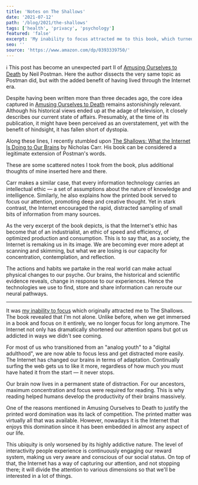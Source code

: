 ```yaml
---
title: 'Notes on The Shallows'
date: '2021-07-12'
path: '/blog/2021/the-shallows'
tags: ['health', 'privacy', 'psychology']
featured: 'false'
excerpt: 'My inability to focus attracted me to this book, which turned out to be a natural extension of Amusing Ourselves to Death. It revealed that unlike before when we get immersed in any activity we no longer focus for long anymore.'
seo: ''
source: 'https://www.amazon.com/dp/0393339750/'
---
```


ℹ️ This post has become an unexpected part II of [Amusing Ourselves to Death](/blog/2021/amusing-ourselves-to-death) by Neil Postman. Here the author dissects the very same topic as Postman did, but with the added benefit of having lived through the Internet era.

Despite having been written more than three decades ago, the core idea captured in [Amusing Ourselves to Death](/blog/2021/amusing-ourselves-to-death) remains astonishingly relevant. Although his historical views ended up at the adage of television, it closely describes our current state of affairs. Presumably, at the time of its publication, it might have been perceived as an overstatement, yet with the benefit of hindsight, it has fallen short of dystopia.

Along these lines, I recently stumbled upon [The Shallows: What the Internet Is Doing to Our Brains](https://www.amazon.com/dp/0393339750/) by Nicholas Carr. His book can be considered a legitimate extension of Postman's words.

These are some scattered notes I took from the book, plus additional thoughts of mine inserted here and there.

Carr makes a similar case, that every information technology carries an intellectual ethic ― a set of assumptions about the nature of knowledge and intelligence. Similarly, he also explains how the printed book served to focus our attention, promoting deep and creative thought. Yet in stark contrast, the Internet encouraged the rapid, distracted sampling of small bits of information from many sources.

As the very excerpt of the book depicts, is that the Internet's ethic has become that of an industrialist, an ethic of speed and efficiency, of optimized production and consumption. This is to say that, as a society, the Internet is remaking us in its image. We are becoming ever more adept at scanning and skimming, but what we are losing is our capacity for concentration, contemplation, and reflection.

The actions and habits we partake in the real world can make actual physical changes to our psyche. Our brains, the historical and scientific evidence reveals, change in response to our experiences. Hence the technologies we use to find, store and share information can reroute our neural pathways.

---

It was [my inability to focus](/blog/2019/attention-deprived) which originally attracted me to The Shallows. The book revealed that I'm not alone. Unlike before, when we get immersed in a book and focus on it entirely, we no longer focus for long anymore. The Internet not only has dramatically shortened our attention spans but got us addicted in ways we didn't see coming.

For most of us who transitioned from an "analog youth" to a "digital adulthood", we are now able to focus less and get distracted more easily. The Internet has changed our brains in terms of adaptation. Continually surfing the web gets us to like it more, regardless of how much you must have hated it from the start — it never stops.

Our brain now lives in a permanent state of distraction. For our ancestors, maximum concentration and focus were required for reading. This is why reading helped humans develop the productivity of their brains massively.

One of the reasons mentioned in Amusing Ourselves to Death to justify the printed word domination was its lack of competition. The printed matter was virtually all that was available. However, nowadays it is the Internet that enjoys this domination since it has been embedded in almost any aspect of our life.

This ubiquity is only worsened by its highly addictive nature. The level of interactivity people experience is continuously engaging our reward system, making us very aware and conscious of our social status. On top of that, the Internet has a way of capturing our attention, and not stopping there; it will divide the attention to various dimensions so that we'll be interested in a lot of things.
